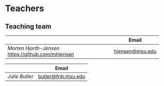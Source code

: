 # Teachers 

## Teaching team


|    | Email | 
|--------------|------|
| _Morten Hjorth-Jensen_ https://github.com/mhjensen | hjensen@msu.edu | 


|  | Email | 
|--------------|------| 
| _Julie Butler_ | butler@frib.msu.edu |

